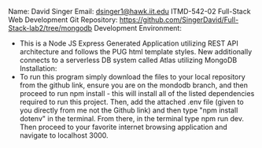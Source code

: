 Name: David Singer
Email: dsinger1@hawk.iit.edu
ITMD-542-02 Full-Stack Web Development
Git Repository: https://github.com/SingerDavid/Full-Stack-lab2/tree/mongodb
Development Environment:
- This is a Node JS Express Generated Application utilizing REST API architecture and follows the PUG html template styles. New additionally connects to a serverless DB system called Atlas utilizing MongoDB
Installation:
- To run this program simply download the files to your local repository from the github link, ensure you are on the mondodb branch, and then proceed to run npm install - this will install all of the listed dependencies required to run this project. Then, add the attached .env file (given to you directly from me not the Github link) and then type "npm install dotenv" in the terminal. From there, in the terminal type npm run dev. Then proceed to your favorite internet browsing application and navigate to localhost 3000.
